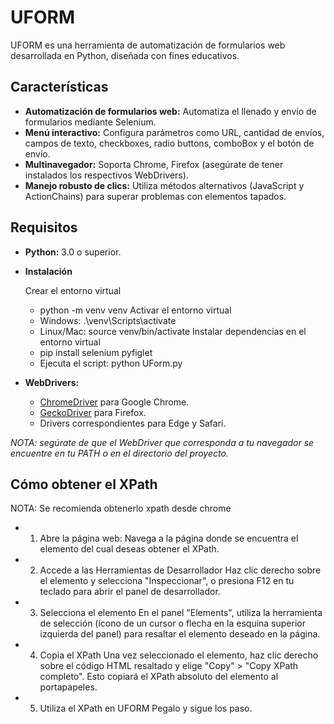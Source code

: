 # UFORM

UFORM es una herramienta de automatización de formularios web desarrollada en Python, diseñada con fines educativos.

## Características

- **Automatización de formularios web:** Automatiza el llenado y envío de formularios mediante Selenium.
- **Menú interactivo:** Configura parámetros como URL, cantidad de envíos, campos de texto, checkboxes, radio buttons, comboBox y el botón de envío.
- **Multinavegador:** Soporta Chrome, Firefox (asegúrate de tener instalados los respectivos WebDrivers).
- **Manejo robusto de clics:** Utiliza métodos alternativos (JavaScript y ActionChains) para superar problemas con elementos tapados.

## Requisitos

- **Python:** 3.0 o superior.
- **Instalación**

   Crear el entorno virtual
    - python -m venv venv
   Activar el entorno virtual
    - Windows:   .\venv\Scripts\activate
    - Linux/Mac: source venv/bin/activate
   Instalar dependencias en el entorno virtual
    - pip install selenium pyfiglet
    - Ejecuta el script: python UForm.py

- **WebDrivers:** 
  - [ChromeDriver](https://sites.google.com/a/chromium.org/chromedriver/) para Google Chrome.
  - [GeckoDriver](https://github.com/mozilla/geckodriver/releases) para Firefox.
  - Drivers correspondientes para Edge y Safari.
  
*NOTA: segúrate de que el WebDriver que corresponda a tu navegador se encuentre en tu PATH o en el directorio del proyecto.*

## Cómo obtener el XPath
 NOTA: Se recomienda obtenerlo xpath desde chrome
- 1. Abre la página web:
  Navega a la página donde se encuentra el elemento del cual deseas obtener el XPath.
- 2. Accede a las Herramientas de Desarrollador
  Haz clic derecho sobre el elemento y selecciona "Inspeccionar", o presiona F12 en tu teclado para abrir el panel de desarrollador.
- 3. Selecciona el elemento
  En el panel "Elements", utiliza la herramienta de selección (ícono de un cursor o flecha en la esquina superior izquierda del panel) para resaltar el elemento deseado en la página.
- 4. Copia el XPath
  Una vez seleccionado el elemento, haz clic derecho sobre el código HTML resaltado y elige "Copy" > "Copy XPath completo". Esto copiará el XPath absoluto del elemento al portapapeles.
- 5. Utiliza el XPath en UFORM
  Pegalo y sigue los paso. 

     




